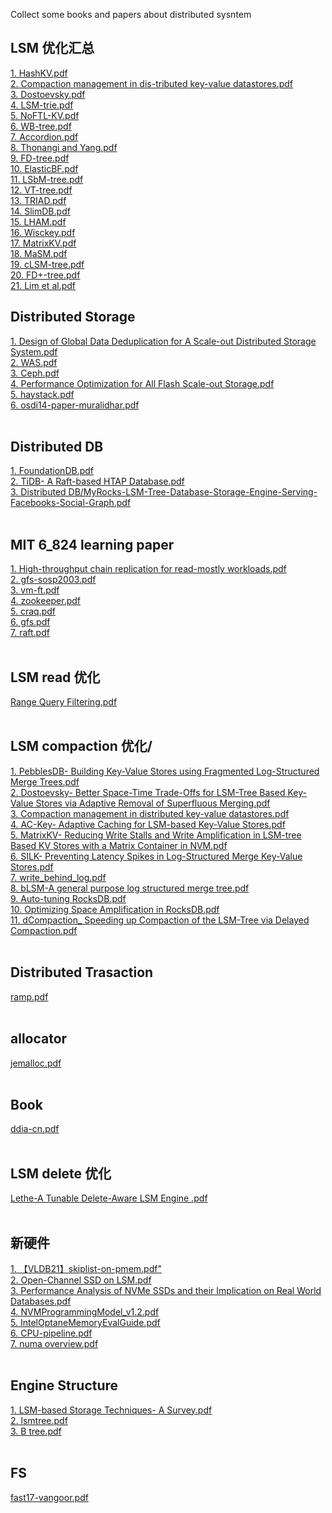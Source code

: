 Collect some books and papers about distributed sysntem

## LSM 优化汇总
[1. HashKV.pdf](https://github.com/BaronStack/book_paper/tree/master/LSM%20%E4%BC%98%E5%8C%96%E6%B1%87%E6%80%BB)<br />
[2. Compaction management in dis-tributed key-value datastores.pdf](https://github.com/BaronStack/book_paper/tree/master/LSM%20%E4%BC%98%E5%8C%96%E6%B1%87%E6%80%BB)<br />
[3. Dostoevsky.pdf](https://github.com/BaronStack/book_paper/tree/master/LSM%20%E4%BC%98%E5%8C%96%E6%B1%87%E6%80%BB)<br />
[4. LSM-trie.pdf](https://github.com/BaronStack/book_paper/tree/master/LSM%20%E4%BC%98%E5%8C%96%E6%B1%87%E6%80%BB)<br />
[5. NoFTL-KV.pdf](https://github.com/BaronStack/book_paper/tree/master/LSM%20%E4%BC%98%E5%8C%96%E6%B1%87%E6%80%BB)<br />
[6. WB-tree.pdf](https://github.com/BaronStack/book_paper/tree/master/LSM%20%E4%BC%98%E5%8C%96%E6%B1%87%E6%80%BB)<br />
[7. Accordion.pdf](https://github.com/BaronStack/book_paper/tree/master/LSM%20%E4%BC%98%E5%8C%96%E6%B1%87%E6%80%BB)<br />
[8. Thonangi and Yang.pdf](https://github.com/BaronStack/book_paper/tree/master/LSM%20%E4%BC%98%E5%8C%96%E6%B1%87%E6%80%BB)<br />
[9. FD-tree.pdf](https://github.com/BaronStack/book_paper/tree/master/LSM%20%E4%BC%98%E5%8C%96%E6%B1%87%E6%80%BB)<br />
[10. ElasticBF.pdf](https://github.com/BaronStack/book_paper/tree/master/LSM%20%E4%BC%98%E5%8C%96%E6%B1%87%E6%80%BB)<br />
[11. LSbM-tree.pdf](https://github.com/BaronStack/book_paper/tree/master/LSM%20%E4%BC%98%E5%8C%96%E6%B1%87%E6%80%BB)<br />
[12. VT-tree.pdf](https://github.com/BaronStack/book_paper/tree/master/LSM%20%E4%BC%98%E5%8C%96%E6%B1%87%E6%80%BB)<br />
[13. TRIAD.pdf](https://github.com/BaronStack/book_paper/tree/master/LSM%20%E4%BC%98%E5%8C%96%E6%B1%87%E6%80%BB)<br />
[14. SlimDB.pdf](https://github.com/BaronStack/book_paper/tree/master/LSM%20%E4%BC%98%E5%8C%96%E6%B1%87%E6%80%BB)<br />
[15. LHAM.pdf](https://github.com/BaronStack/book_paper/tree/master/LSM%20%E4%BC%98%E5%8C%96%E6%B1%87%E6%80%BB)<br />
[16. Wisckey.pdf](https://github.com/BaronStack/book_paper/tree/master/LSM%20%E4%BC%98%E5%8C%96%E6%B1%87%E6%80%BB)<br />
[17. MatrixKV.pdf](https://github.com/BaronStack/book_paper/tree/master/LSM%20%E4%BC%98%E5%8C%96%E6%B1%87%E6%80%BB)<br />
[18. MaSM.pdf](https://github.com/BaronStack/book_paper/tree/master/LSM%20%E4%BC%98%E5%8C%96%E6%B1%87%E6%80%BB)<br />
[19. cLSM-tree.pdf](https://github.com/BaronStack/book_paper/tree/master/LSM%20%E4%BC%98%E5%8C%96%E6%B1%87%E6%80%BB)<br />
[20. FD+-tree.pdf](https://github.com/BaronStack/book_paper/tree/master/LSM%20%E4%BC%98%E5%8C%96%E6%B1%87%E6%80%BB)<br />
[21. Lim et al.pdf](https://github.com/BaronStack/book_paper/tree/master/LSM%20%E4%BC%98%E5%8C%96%E6%B1%87%E6%80%BB)<br />

## Distributed Storage<br />
[1. Design of Global Data Deduplication for A Scale-out Distributed Storage System.pdf](https://github.com/BaronStack/book_paper/tree/master/Distributed%20Storage)<br />
[2. WAS.pdf](https://github.com/BaronStack/book_paper/tree/master/Distributed%20Storage)<br />
[3. Ceph.pdf](https://github.com/BaronStack/book_paper/tree/master/Distributed%20Storage)<br />
[4. Performance Optimization for All Flash Scale-out Storage.pdf](https://github.com/BaronStack/book_paper/tree/master/Distributed%20Storage)<br />
[5. haystack.pdf](https://github.com/BaronStack/book_paper/tree/master/Distributed%20Storage)<br />
[6. osdi14-paper-muralidhar.pdf](https://github.com/BaronStack/book_paper/tree/master/Distributed%20Storage)<br />
<br />
## Distributed DB
[1. FoundationDB.pdf](https://github.com/BaronStack/book_paper/tree/master/Distributed%20DB)<br />
[2. TiDB- A Raft-based HTAP Database.pdf](https://github.com/BaronStack/book_paper/tree/master/Distributed%20DB)<br />
[3. Distributed DB/MyRocks-LSM-Tree-Database-Storage-Engine-Serving-Facebooks-Social-Graph.pdf](https://github.com/BaronStack/book_paper/tree/master/Distributed%20DB)<br />
<br />
## MIT 6_824 learning paper<br />
[1. High-throughput chain replication for read-mostly workloads.pdf](https://github.com/BaronStack/book_paper/tree/master/MIT%206_824%20learning%20paper)<br />
[2. gfs-sosp2003.pdf](https://github.com/BaronStack/book_paper/tree/master/MIT%206_824%20learning%20paper)<br />
[3. vm-ft.pdf](https://github.com/BaronStack/book_paper/tree/master/MIT%206_824%20learning%20paper)<br />
[4. zookeeper.pdf](https://github.com/BaronStack/book_paper/tree/master/MIT%206_824%20learning%20paper)<br />
[5. craq.pdf](https://github.com/BaronStack/book_paper/tree/master/MIT%206_824%20learning%20paper)<br />
[6. gfs.pdf](https://github.com/BaronStack/book_paper/tree/master/MIT%206_824%20learning%20paper)<br />
[7. raft.pdf](https://github.com/BaronStack/book_paper/tree/master/MIT%206_824%20learning%20paper)<br />
<br />
## LSM read 优化<br />
[Range Query Filtering.pdf](https://github.com/BaronStack/book_paper/tree/master/LSM%20read%20%E4%BC%98%E5%8C%96)<br />
<br />
## LSM compaction 优化/<br />
[1. PebblesDB- Building Key-Value Stores using Fragmented Log-Structured Merge Trees.pdf](https://github.com/BaronStack/book_paper/tree/master/LSM%20compaction%20%E4%BC%98%E5%8C%96)<br />
[2. Dostoevsky- Better Space-Time Trade-Offs for LSM-Tree Based Key-Value Stores via Adaptive Removal of Superfluous Merging.pdf](https://github.com/BaronStack/book_paper/tree/master/LSM%20compaction%20%E4%BC%98%E5%8C%96)<br />
[3. Compaction management in distributed key-value datastores.pdf](https://github.com/BaronStack/book_paper/tree/master/LSM%20compaction%20%E4%BC%98%E5%8C%96)<br />
[4. AC-Key- Adaptive Caching for LSM-based Key-Value Stores.pdf](https://github.com/BaronStack/book_paper/tree/master/LSM%20compaction%20%E4%BC%98%E5%8C%96)<br />
[5. MatrixKV- Reducing Write Stalls and Write Amplification in LSM-tree Based KV Stores with a Matrix Container in NVM.pdf](https://github.com/BaronStack/book_paper/tree/master/LSM%20compaction%20%E4%BC%98%E5%8C%96)<br />
[6. SILK- Preventing Latency Spikes in Log-Structured Merge Key-Value Stores.pdf](https://github.com/BaronStack/book_paper/tree/master/LSM%20compaction%20%E4%BC%98%E5%8C%96)<br />
[7. write_behind_log.pdf](https://github.com/BaronStack/book_paper/tree/master/LSM%20compaction%20%E4%BC%98%E5%8C%96)<br />
[8. bLSM-A general purpose log structured merge tree.pdf](https://github.com/BaronStack/book_paper/tree/master/LSM%20compaction%20%E4%BC%98%E5%8C%96)<br />
[9. Auto-tuning RocksDB.pdf](https://github.com/BaronStack/book_paper/tree/master/LSM%20compaction%20%E4%BC%98%E5%8C%96)<br />
[10. Optimizing Space Amplification in RocksDB.pdf](https://github.com/BaronStack/book_paper/tree/master/LSM%20compaction%20%E4%BC%98%E5%8C%96)<br />
[11. dCompaction_ Speeding up Compaction of the LSM-Tree via Delayed Compaction.pdf](https://github.com/BaronStack/book_paper/tree/master/LSM%20compaction%20%E4%BC%98%E5%8C%96)<br />
<br />
## Distributed Trasaction<br />
[ramp.pdf](https://github.com/BaronStack/book_paper/tree/master/Distributed%20Trasaction)<br />
<br />
## allocator<br />
[jemalloc.pdf](https://github.com/BaronStack/book_paper/tree/master/allocator)<br />
<br />
## Book<br />
[ddia-cn.pdf](https://github.com/BaronStack/book_paper/tree/master/Book)<br />
<br />
## LSM delete 优化<br />
[Lethe-A Tunable Delete-Aware LSM Engine .pdf](https://github.com/BaronStack/book_paper/tree/master/LSM%20delete%20%E4%BC%98%E5%8C%96)<br />
<br />
## 新硬件<br />
[1. 【VLDB21】skiplist-on-pmem.pdf"](https://github.com/BaronStack/book_paper/tree/master/%E6%96%B0%E7%A1%AC%E4%BB%B6)<br />
[2. Open-Channel SSD on LSM.pdf](https://github.com/BaronStack/book_paper/tree/master/%E6%96%B0%E7%A1%AC%E4%BB%B6)<br />
[3. Performance Analysis of NVMe SSDs and their Implication on Real World Databases.pdf](https://github.com/BaronStack/book_paper/tree/master/%E6%96%B0%E7%A1%AC%E4%BB%B6)<br />
[4. NVMProgrammingModel_v1.2.pdf](https://github.com/BaronStack/book_paper/tree/master/%E6%96%B0%E7%A1%AC%E4%BB%B6)<br />
[5. IntelOptaneMemoryEvalGuide.pdf](https://github.com/BaronStack/book_paper/tree/master/%E6%96%B0%E7%A1%AC%E4%BB%B6)<br />
[6. CPU-pipeline.pdf](https://github.com/BaronStack/book_paper/tree/master/%E6%96%B0%E7%A1%AC%E4%BB%B6)<br />
[7. numa overview.pdf](https://github.com/BaronStack/book_paper/tree/master/%E6%96%B0%E7%A1%AC%E4%BB%B6)<br />
<br />
## Engine Structure<br />
[1. LSM-based Storage Techniques- A Survey.pdf](https://github.com/BaronStack/book_paper/tree/master/Engine%20Structure)<br />
[2. lsmtree.pdf](https://github.com/BaronStack/book_paper/tree/master/Engine%20Structure)<br />
[3. B tree.pdf](https://github.com/BaronStack/book_paper/tree/master/Engine%20Structure)<br />
<br />
## FS<br />
[fast17-vangoor.pdf](https://github.com/BaronStack/book_paper/tree/master/FS)<br />
